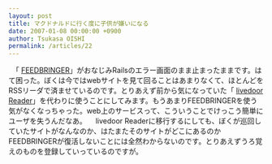 ```yaml
---
layout: post
title: マクドナルドに行く度に子供が嫌いになる
date: 2007-01-08 00:00:00 +0900
author: Tsukasa OISHI
permalink: /articles/22
---
```


　「 [FEEDBRINGER](http://feedbringer.net/feed)」がおなじみRailsのエラー画面のまま止まったままです。はて困った。ぼくは今ではwebサイトを見て回ることはあまりなくて、ほとんどをRSSリーダで済ませているのです。とりあえず前から気になっていた「 [livedoor Reader](http://reader.livedoor.com/reader/)」を代わりに使うことにしてみます。もうあまりFEEDBRINGERを使う気がなくなっちゃった。web上のサービスって、こういうことでけっこう簡単にユーザを失うんだなあ。
　livedoor Readerに移行するにしても、ぼくが巡回していたサイトがなんなのか、はたまたそのサイトがどこにあるのかFEEDBRINGERが復活しないことには全然わからないのです。とりあえずうろ覚えのものを登録していっているのですが。

